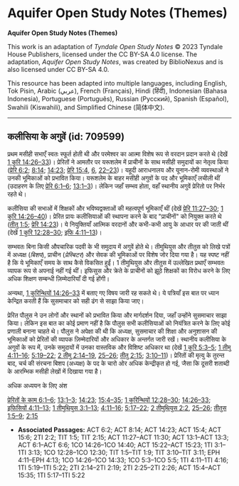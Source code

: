 # Aquifer Open Study Notes (Themes)

**Aquifer Open Study Notes (Themes)**

This work is an adaptation of *Tyndale Open Study Notes* © 2023 Tyndale House Publishers, licensed under the CC BY\-SA 4\.0 license. The adaptation, *Aquifer Open Study Notes*, was created by BiblioNexus and is also licensed under CC BY\-SA 4\.0\.

This resource has been adapted into multiple languages, including English, Tok Pisin, Arabic (عربي), French (Français), Hindi (हिंदी), Indonesian (Bahasa Indonesia), Portuguese (Português), Russian (Русский), Spanish (Español), Swahili (Kiswahili), and Simplified Chinese (简体中文).



--------------------------------

## कलीसिया के अगुवें (id: 709599)

प्रथम मसीही सभाएँ स्वतः स्फूर्त होती थी और परमेश्वर का आत्मा विशेष रूप से वरदान प्रदान करते थे (देखें [1 कुरि 14:26–33](https://ref.ly/1Cor14:26-1Cor14:33))। प्रेरितों ने आमतौर पर यरूशलेम में प्राचीनों के साथ मसीही समुदायों का नेतृत्व किया ([प्रेरि 6:2](https://ref.ly/Acts6:2); [8:14](https://ref.ly/Acts8:14); [14:23](https://ref.ly/Acts14:23); [प्रेरि 15:4](https://ref.ly/Acts15:4), [6](https://ref.ly/Acts15:6), [22–23](https://ref.ly/Acts15:22-Acts15:23))। यहूदी आराधनालय और यूनान\-रोमी व्यवस्थाओं ने उनकी भूमिकाओं को प्रभावित किया। यरूशलेम के बाहर मसीही अगुवों के पद और भूमिकाएँ लचीली थीं (उदाहरण के लिए [प्रेरि 6:1–6](https://ref.ly/Acts6:1-Acts6:6); [13:1–3](https://ref.ly/Acts13:1-Acts13:3))। लेकिन जहाँ सम्भव होता, वहाँ स्थानीय अगुवें प्रेरितो पर निर्भर रहते थे।

कलीसिया की सभाओं में शिक्षकों और भविष्यद्वक्ताओं की महत्वपूर्ण भूमिकाएँ थीं (देखें [प्रेरि 11:27–30](https://ref.ly/Acts11:27-Acts11:30); [1 कुरि 14:26–40](https://ref.ly/1Cor14:26-1Cor14:40))। प्रेरित प्रायः कलीसियाओं की स्थापना करने के बाद "प्राचीनों" को नियुक्त करते थे ([तीतु 1:5](https://ref.ly/Titus1:5); [प्रेरि 14:23](https://ref.ly/Acts14:23))। ये नियुक्तियाँ आत्मिक वरदानों और कभी\-कभी आयु के आधार पर की जाती थीं (देखें [1 कुरि 12:28–30](https://ref.ly/1Cor12:28-1Cor12:30); [इफि 4:11–13](https://ref.ly/Eph4:11-Eph4:13))।

सम्भवतः बिना किसी औपचारिक पदवी के भी समुदाय में अगुवें होते थे। तीमुथियुस और तीतुस को लिखे पत्रों में अध्यक्ष (*बिशप*), प्राचीन (*प्रेस्बिटर*) और सेवक की भूमिकाओं पर विशेष जोर दिया गया है। यह स्पष्ट नहीं है कि ये भूमिकाएँ समय के साथ कैसे विकसित हुईं। 1 तीमुथियुस और तीतुस में उल्लेखित प्रथाएँ सम्भवतः व्यापक रूप से अपनाई नहीं गई थीं। इफिसुस और क्रेते के प्राचीनों को झूठे शिक्षकों का विरोध करने के लिए अधिक शिक्षण सम्बन्धी ज़िम्मेदारियाँ दी गई होंगी।

अन्यथा, [1 कुरिन्थियों 14:26–33](https://ref.ly/1Cor14:26-1Cor14:33) में बताए गए विषय जारी रह सकते थे। ये पत्रियाँ इस बात पर ध्यान केन्द्रित करती हैं कि सुसमाचार को सही ढंग से साझा किया जाए।

प्रेरित पौलुस ने उन लोगों और स्थानों को प्रभावित किया और मार्गदर्शन दिया, जहाँ उन्होंने सुसमाचार साझा किया। लेकिन इस बात का कोई प्रमाण नहीं है कि पौलुस सभी कलीसियाओं को नियंत्रित करने के लिए कोई प्रणाली बनाना चाहते थे। पौलुस ने अपेक्षा की थी कि अध्यक्ष, सुसमाचार की शिक्षा और अनुशासन की भूमिकाओं को प्रेरितों की व्यापक ज़िम्मेदारियों और अधिकार के अन्तर्गत जारी रखें। स्थानीय कलीसिया के अगुवों के रूप में, उनके समुदायों में उनका वास्तविक और विशिष्ट अधिकार था (देखें [1 कुरि 5:3–5](https://ref.ly/1Cor5:3-1Cor5:5); [1 तीमु 4:11–16](https://ref.ly/1Tim4:11-1Tim4:16); [5:19–22](https://ref.ly/1Tim5:19-1Tim5:22); [2 तीमु 2:14–19](https://ref.ly/2Tim2:14-2Tim2:19), [25–26](https://ref.ly/2Tim2:25-2Tim2:26); [तीतु 2:15](https://ref.ly/Titus2:15); [3:10–11](https://ref.ly/Titus3:10-Titus3:11))। प्रेरितों की मृत्यु के तुरन्त बाद, चर्च की संरचना बिशप (अध्यक्ष) के पद के चारो ओर अधिक केन्द्रीकृत हो गई, जैसा कि दूसरी शताब्दी के आरम्भिक मसीही लेखों में दिखाया गया है।

अधिक अध्ययन के लिए अंश

[प्रेरितों के काम 6:1–6](https://ref.ly/Acts6:1-Acts6:6); [13:1–3](https://ref.ly/Acts13:1-Acts13:3); [14:23](https://ref.ly/Acts14:23); [15:4–35](https://ref.ly/Acts15:4-Acts15:35); [1 कुरिन्थियों 12:28–30](https://ref.ly/1Cor12:28-1Cor12:30); [14:26–33](https://ref.ly/1Cor14:26-1Cor14:33); [इफिसियों 4:11–13](https://ref.ly/Eph4:11-Eph4:13); [1 तीमुथियुस 3:1–13](https://ref.ly/1Tim3:1-1Tim3:13); [4:11–16](https://ref.ly/1Tim4:11-1Tim4:16); [5:17–22](https://ref.ly/1Tim5:17-1Tim5:22); [2 तीमुथियुस 2:2](https://ref.ly/2Tim2:2), [25–26](https://ref.ly/2Tim2:25-2Tim2:26); [तीतुस 1:5–9](https://ref.ly/Titus1:5-Titus1:9); [2:15](https://ref.ly/Titus2:15)

* **Associated Passages:** ACT 6:2; ACT 8:14; ACT 14:23; ACT 15:4; ACT 15:6; 2TI 2:2; TIT 1:5; TIT 2:15; ACT 11:27–ACT 11:30; ACT 13:1–ACT 13:3; ACT 6:1–ACT 6:6; 1CO 14:26–1CO 14:40; ACT 15:22–ACT 15:23; 1TI 3:1–1TI 3:13; 1CO 12:28–1CO 12:30; TIT 1:5–TIT 1:9; TIT 3:10–TIT 3:11; EPH 4:11–EPH 4:13; 1CO 14:26–1CO 14:33; 1CO 5:3–1CO 5:5; 1TI 4:11–1TI 4:16; 1TI 5:19–1TI 5:22; 2TI 2:14–2TI 2:19; 2TI 2:25–2TI 2:26; ACT 15:4–ACT 15:35; 1TI 5:17–1TI 5:22

